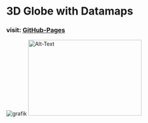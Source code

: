 # 3D Globe with Datamaps

### visit: [GitHub-Pages](https://odysseyofcoding.github.io/DataMaps3DPublic/)

![grafik](https://github.com/odysseyofcoding/DataMaps3DPublic/assets/74965926/bf431a7d-09a4-4e45-ac4e-a952580730ad)
<img src="https://github.com/odysseyofcoding/DataMaps3DPublic/assets/74965926/bf431a7d-09a4-4e45-ac4e-a952580730ad" alt="Alt-Text" width="300" height="200">
